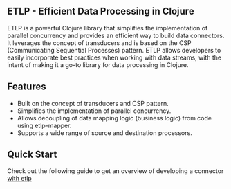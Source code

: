 ## ETLP - Efficient Data Processing in Clojure

ETLP is a powerful Clojure library that simplifies the implementation of parallel concurrency and provides an efficient way to build data connectors. It leverages the concept of transducers and is based on the CSP (Communicating Sequential Processes) pattern. ETLP allows developers to easily incorporate best practices when working with data streams, with the intent of making it a go-to library for data processing in Clojure.

## Features
- Built on the concept of transducers and CSP pattern.
- Simplifies the implementation of parallel concurrency.
- Allows decoupling of data mapping logic (business logic) from code using etlp-mapper.
- Supports a wide range of source and destination processors.


## Quick Start
Check out the following guide to get an overview of developing a connector [with etlp](https://github.com/etlp-clj/etlp/tree/develop#readme)

<!--

**Here are some ideas to get you started:**

🙋‍♀️ A short introduction - what is your organization all about?
🌈 Contribution guidelines - how can the community get involved?
👩‍💻 Useful resources - where can the community find your docs? Is there anything else the community should know?
🍿 Fun facts - what does your team eat for breakfast?
🧙 Remember, you can do mighty things with the power of [Markdown](https://docs.github.com/github/writing-on-github/getting-started-with-writing-and-formatting-on-github/basic-writing-and-formatting-syntax)
-->
